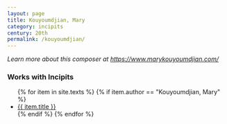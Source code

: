 ```yaml
---
layout: page
title: Kouyoumdjian, Mary
category: incipits
century: 20th
permalink: /kouyoumdjian/
---
```


*Learn more about this composer at <a href="https://www.marykouyoumdjian.com/" target="_blank">https://www.marykouyoumdjian.com/</a>*
<br/>

### Works with Incipits
<ul class="texts">
    {% for item in site.texts %}
      {% if item.author == "Kouyoumdjian, Mary" %}
          <li class="text-title">
          <a href="{{ site.baseurl }}{{ item.url }}">
        {{ item.title }}
              </a>
    </li>
      {% endif %}
    {% endfor %}
</ul>
